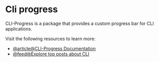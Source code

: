# Cli progress

CLI-Progress is a package that provides a custom progress bar for CLI applications.

Visit the following resources to learn more:

- [@article@CLI-Progress Documentation](https://www.npmjs.com/package/cli-progress)
- [@feed@Explore top posts about CLI](https://app.daily.dev/tags/cli?ref=roadmapsh)
